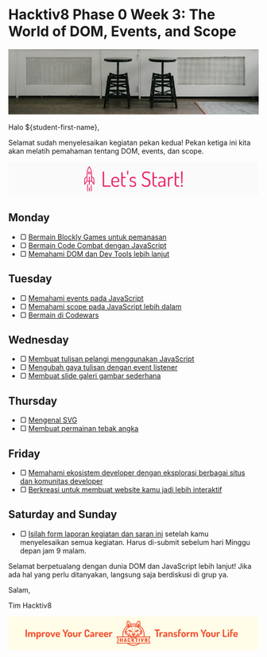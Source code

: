# Hacktiv8 Phase 0 Week 3: The World of DOM, Events, and Scope

![Header](assets/header-w3.jpg)

Halo ${student-first-name},

Selamat sudah menyelesaikan kegiatan pekan kedua! Pekan ketiga ini kita akan melatih pemahaman tentang DOM, events, dan scope.

![Let's start!](assets/start.png)

## Monday

- ▢ [Bermain Blockly Games untuk pemanasan](modules/blockly-games.md)
- ▢ [Bermain Code Combat dengan JavaScript](modules/code-combat.md)
- ▢ [Memahami DOM dan Dev Tools lebih lanjut](modules/js-dom-devtools.md)

## Tuesday

- ▢ [Memahami events pada JavaScript](modules/js-events.md)
- ▢ [Memahami scope pada JavaScript lebih dalam](modules/js-scope.md)
- ▢ [Bermain di Codewars](modules/codewars.md)

## Wednesday

- ▢ [Membuat tulisan pelangi menggunakan JavaScript](modules/rainbow-text.md)
- ▢ [Mengubah gaya tulisan dengan event listener](modules/text-style-event.md)
- ▢ [Membuat slide galeri gambar sederhana](modules/gallery-slide.md)

## Thursday

- ▢ [Mengenal SVG](modules/svg.md)
- ▢ [Membuat permainan tebak angka](modules/number-guess.md)

## Friday

- ▢ [Memahami ekosistem developer dengan eksplorasi berbagai situs dan komunitas developer](modules/dev-ecosystem-community.md)
- ▢ [Berkreasi untuk membuat website kamu jadi lebih interaktif](modules/website-interactive.md)

## Saturday and Sunday

- ▢ [Isilah form laporan kegiatan dan saran ini](http://bit.ly/hacktiv8-report-p0w3) setelah kamu menyelesaikan semua kegiatan. Harus di-submit sebelum hari Minggu depan jam 9 malam.

Selamat berpetualang dengan dunia DOM dan JavaScript lebih lanjut! Jika ada hal yang perlu ditanyakan, langsung saja berdiskusi di grup ya.

Salam,

Tim Hacktiv8

![Hacktiv8 Banner](assets/banner.png)
